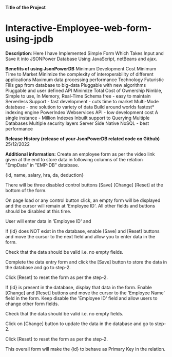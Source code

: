 **Title of the Project**
# Interactive-Employee-web-form-using-jpdb

**Description**:
Here I have Implemented Simple Form Which Takes Input and Save it into JSONPower Database Using JavaScript, netBeans and ajax.

**Benefits of using JsonPowerDB**
Minimum Development Cost
Minimum Time to Market
Minimize the complexity of interoperability of different applications
Maximum data processing performance
Technology Futuristic
Fills gap from database to big-data
Pluggable with new algorithms
Pluggable and user defined API
Minimize Total Cost of Ownership
Nimble, Simple to use, In Memory, Real-Time
Schema free - easy to maintain
Serverless Support - fast development - cuts time to market
Multi-Mode database - one solution to variety of data
Build around worlds fastest* indexing engine PowerIndex
Webservices API - low development cost
A single instance - Million Indexes
Inbuilt support to Querying Multiple Databases
Multiple security layers
Server Side Native NoSQL - best performance

**Release History (release of your JsonPowerDB related code on Github)**
25/12/2022

**Additional information:**
Create an employee form as per the video link given at the end to store data in following columns of the relation "EmpData" in "EMP-DB" database.

 {id, name, salary, hra, da, deduction}

There will be three disabled control buttons [Save] [Change] [Reset] at the bottom of the form.

On page load or any control button click, an empty form will be displayed and the cursor will remain at 'Employee ID'. All other fields and buttons should be disabled at this time.

User will enter data in 'Employee ID' and

If {id} does NOT exist in the database, enable [Save] and [Reset] buttons and move the cursor to the next field and allow you to enter data in the form.

Check that the data should be valid i.e. no empty fields.

Complete the data entry form and click the [Save] button to store the data in the database and go to step-2.

Click [Reset] to reset the form as per the step-2.

If {id} is present in the database, display that data in the form. Enable [Change] and [Reset] buttons and move the cursor to the 'Employee Name' field in the form. Keep disable the 'Employee ID' field and allow users to change other form fields.

Check that the data should be valid i.e. no empty fields.

Click on [Change] button to update the data in the database and go to step-2.

Click [Reset] to reset the form as per the step-2.

This overall form will make the {id} to behave as Primary Key in the relation.
